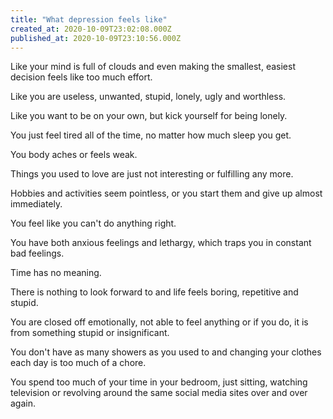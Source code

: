 ```yaml
---
title: "What depression feels like"
created_at: 2020-10-09T23:02:08.000Z
published_at: 2020-10-09T23:10:56.000Z
---
```

Like your mind is full of clouds and even making the smallest, easiest decision feels like too much effort.

Like you are useless, unwanted, stupid, lonely, ugly and worthless.

Like you want to be on your own, but kick yourself for being lonely.

You just feel tired all of the time, no matter how much sleep you get.

You body aches or feels weak.

Things you used to love are just not interesting or fulfilling any more.

Hobbies and activities seem pointless, or you start them and give up almost immediately.

You feel like you can't do anything right.

You have both anxious feelings and lethargy, which traps you in constant bad feelings.

Time has no meaning.

There is nothing to look forward to and life feels boring, repetitive and stupid.

You are closed off emotionally, not able to feel anything or if you do, it is from something stupid or insignificant.

You don't have as many showers as you used to and changing your clothes each day is too much of a chore.

You spend too much of your time in your bedroom, just sitting, watching television or revolving around the same social media sites over and over again.
